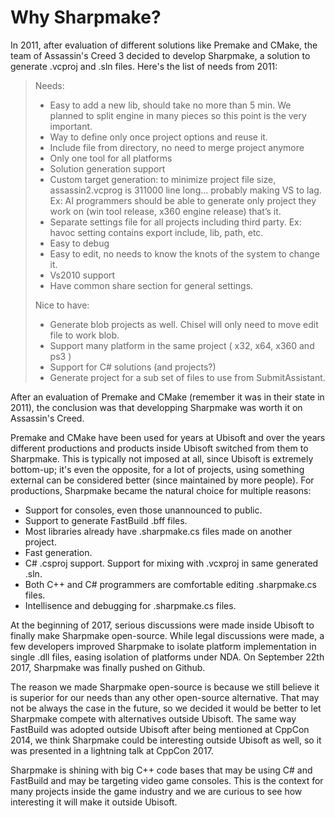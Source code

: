 # Why Sharpmake?

In 2011, after evaluation of different solutions like Premake and CMake, the team of Assassin's Creed 3 decided to develop Sharpmake, a solution to generate .vcproj and .sln files.  Here's the list of needs from 2011:

> Needs:
> * Easy to add a new lib, should take no more than 5 min. We planned to split engine in many pieces so this point is the very important.
> * Way to define only once project options and reuse it.
> * Include file from directory, no need to merge project anymore
> * Only one tool for all platforms
> * Solution generation support
> * Custom target generation: to minimize project file size, assassin2.vcprog is 311000 line long... probably making VS to lag. Ex: AI programmers should be able to generate only project they work on (win tool release, x360 engine release) that’s it.
> * Separate settings file for all projects including third party. Ex: havoc setting contains export include, lib, path, etc.
> * Easy to debug
> * Easy to edit, no needs to know the knots of the system to change it.
> * Vs2010 support
> * Have common share section for general settings.
> 
> Nice to have:
> * Generate blob projects as well. Chisel will only need to move edit file to work blob.
> * Support many platform in the same project ( x32, x64, x360 and ps3 )
> * Support for C# solutions (and projects?)
> * Generate project for a sub set of files to use from SubmitAssistant.

After an evaluation of Premake and CMake (remember it was in their state in 2011), the conclusion was that developping Sharpmake was worth it on Assassin's Creed.

Premake and CMake have been used for years at Ubisoft and over the years different productions and products inside Ubisoft switched from them to Sharpmake.  This is typically not imposed at all, since Ubisoft is extremely bottom-up; it's even the opposite, for a lot of projects, using something external can be considered better (since maintained by more people).  For productions, Sharpmake became the natural choice for multiple reasons:
* Support for consoles, even those unannounced to public.
* Support to generate FastBuild .bff files.
* Most libraries already have .sharpmake.cs files made on another project.
* Fast generation.
* C# .csproj support.  Support for mixing with .vcxproj in same generated .sln.
* Both C++ and C# programmers are comfortable editing .sharpmake.cs files.
* Intellisence and debugging for .sharpmake.cs files.

At the beginning of 2017, serious discussions were made inside Ubisoft to finally make Sharpmake open-source.  While legal discussions were made, a few developers improved Sharpmake to isolate platform implementation in single .dll files, easing isolation of platforms under NDA.  On September 22th 2017, Sharpmake was finally pushed on Github.

The reason we made Sharpmake open-source is because we still believe it is superior for our needs than any other open-source alternative.  That may not be always the case in the future, so we decided it would be better to let Sharpmake compete with alternatives outside Ubisoft.  The same way FastBuild was adopted outside Ubisoft after being mentioned at CppCon 2014, we think Sharpmake could be interesting outside Ubisoft as well, so it was presented in a lightning talk at CppCon 2017.

Sharpmake is shining with big C++ code bases that may be using C# and FastBuild and may be targeting video game consoles.  This is the context for many projects inside the game industry and we are curious to see how interesting it will make it outside Ubisoft.
